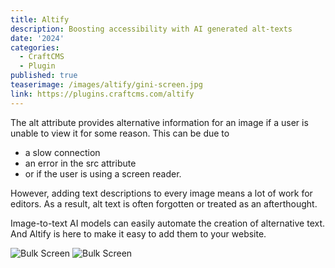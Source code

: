 ```yaml
---
title: Altify
description: Boosting accessibility with AI generated alt-texts
date: '2024'
categories:
  - CraftCMS 
  - Plugin
published: true
teaserimage: /images/altify/gini-screen.jpg
link: https://plugins.craftcms.com/altify
---
```


The alt attribute provides alternative information for an image if a user is unable to view it for some reason. This can be due to

- a slow connection
- an error in the src attribute
- or if the user is using a screen reader.

However, adding text descriptions to every image means a lot of work for editors. As a result, alt text is often forgotten or treated as an afterthought.

Image-to-text AI models can easily automate the creation of alternative text. And Altify is here to make it easy to add them to your website. 

![Bulk Screen](/images/altify/bulk-screen.jpg)
![Bulk Screen](/images/altify/gini-screen.jpg)
